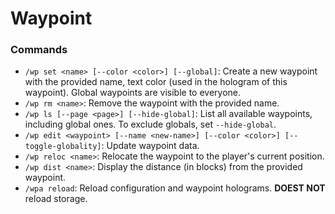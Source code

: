 # Waypoint
### Commands
- `/wp set <name> [--color <color>] [--global]`: Create a new waypoint with the provided name, text color (used in the hologram of this waypoint). Global waypoints are visible to everyone.
- `/wp rm <name>`: Remove the waypoint with the provided name.
- `/wp ls [--page <page>] [--hide-global]`: List all available waypoints, including global ones. To exclude globals, set `--hide-global`.
- `/wp edit <waypoint> [--name <new-name>] [--color <color>] [--toggle-globality]`: Update waypoint data.
- `/wp reloc <name>`: Relocate the waypoint to the player's current position.
- `/wp dist <name>`: Display the distance (in blocks) from the provided waypoint.
- `/wpa reload`: Reload configuration and waypoint holograms. **DOEST NOT** reload storage.
